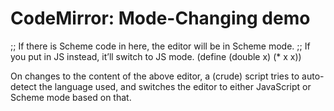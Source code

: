 CodeMirror: Mode-Changing demo
==============================

;; If there is Scheme code in here, the editor will be in Scheme mode. ;; If you put in JS instead, it’ll switch to JS mode. (define (double x) (\* x x))

On changes to the content of the above editor, a (crude) script tries to auto-detect the language used, and switches the editor to either JavaScript or Scheme mode based on that.
